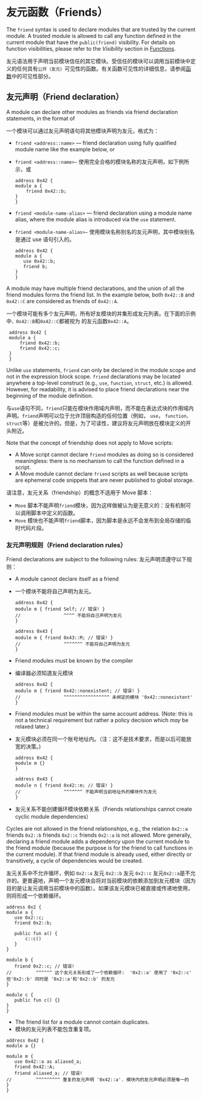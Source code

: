 # 友元函数（Friends）

The `friend` syntax is used to declare modules that are trusted by the current module.
A trusted module is allowed to call any function defined in the current module that have the `public(friend)` visibility.
For details on function visibilities, please refer to the _Visibility_ section in [Functions](./functions.md).

友元语法用于声明当前模块信任的其它模块。受信任的模块可以调用当前模块中定义的任何具有`公开（友元）`可见性的函数。有关函数可见性的详细信息，请参阅[函数](./functions.md)中的可见性部分。

## 友元声明（Friend declaration）

A module can declare other modules as friends via friend declaration statements, in the format of

一个模块可以通过友元声明语句将其他模块声明为友元，格式为：

- `friend <address::name>` — friend declaration using fully qualified module name like the example below, or
- `friend <address::name>—` 使用完全合格的模块名称的友元声明，如下例所示，或

  ```
  address 0x42 {
  module a {
      friend 0x42::b;
  }
  }
  ```

- `friend <module-name-alias>` — friend declaration using a module name alias, where the module alias is introduced via the `use` statement.
- `friend <module-name-alias>—` 使用模块名称别名的友元声明，其中模块别名是通过 use 语句引入的。

  ```move
  address 0x42 {
  module a {
     use 0x42::b;
     friend b;
  }
  }
  ```

A module may have multiple friend declarations, and the union of all the friend modules forms the friend list.
In the example below, both `0x42::B` and `0x42::C` are considered as friends of `0x42::A`.

一个模块可能有多个友元声明，所有好友模块的并集形成友元列表。在下面的示例中`，0x42::B`和`0x42::C`都被视为 的友元函数`0x42::A`。

```move
 address 0x42 {
 module a {
     friend 0x42::b;
     friend 0x42::c;
 }
 }
```

Unlike `use` statements, `friend` can only be declared in the module scope and not in the expression block scope.
`friend` declarations may be located anywhere a top-level construct (e.g., `use`, `function`, `struct`, etc.) is allowed.
However, for readability, it is advised to place friend declarations near the beginning of the module definition.

与`use`语句不同，`friend`只能在模块作用域内声明，而不能在表达式块的作用域内声明。`friend`声明可以位于允许顶层构造的任何位置（例如， `use`， `function，struct`等）是被允许的。但是，为了可读性，建议将友元声明放在模块定义的开头附近。

Note that the concept of friendship does not apply to Move scripts:

- A Move script cannot declare `friend` modules as doing so is considered meaningless: there is no mechanism to call the function defined in a script.
- A Move module cannot declare `friend` scripts as well because scripts are ephemeral code snippets that are never published to global storage.

请注意，友元关系（friendship）的概念不适用于 Move 脚本：

- `Move` 脚本不能声明`friend`模块，因为这样做被认为是无意义的：没有机制可以调用脚本中定义的函数。
- `Move` 模块也不能声明`friend`脚本，因为脚本是永远不会发布到全局存储的临时代码片段。

### 友元声明规则（Friend declaration rules）

Friend declarations are subject to the following rules:
友元声明须遵守以下规则：

- A module cannot declare itself as a friend
- 一个模块不能将自己声明为友元。

  ```move
  address 0x42 {
  module m { friend Self; // 错误! }
  //                ^^^^ 不能将自己声明为友元
  }

  address 0x43 {
  module m { friend 0x43::M; // 错误! }
  //                ^^^^^^^ 不能将自己声明为友元
  }
  ```

- Friend modules must be known by the compiler
- 编译器必须知道友元模块

  ```move
  address 0x42 {
  module m { friend 0x42::nonexistent; // 错误! }
  //                ^^^^^^^^^^^^^^^^^ 未绑定的模块 '0x42::nonexistent'
  }
  ```

- Friend modules must be within the same account address. (Note: this is not a technical requirement but rather a policy decision which _may_ be relaxed later.)

- 友元模块必须在同一个账号地址内。（注：这不是技术要求，而是以后可能放宽的决策。)

  ```move
  address 0x42 {
  module m {}
  }

  address 0x43 {
  module n { friend 0x42::m; // 错误! }
  //                ^^^^^^^ 不能声明当前地址外的模块作为友元
  }
  ```

- 友元关系不能创建循环模块依赖关系（Friends relationships cannot create cyclic module dependencies）

Cycles are not allowed in the friend relationships, e.g., the relation `0x2::a` friends `0x2::b` friends `0x2::c` friends `0x2::a` is not allowed.
More generally, declaring a friend module adds a dependency upon the current module to the friend module (because the purpose is for the friend to call functions in the current module).
If that friend module is already used, either directly or transitively, a cycle of dependencies would be created.

友元关系中不允许循环，例如 `0x2::a` 友元 `0x2::b` 友元 `0x2::c` 友元`0x2::a`是不允许的。更普遍地，声明一个友元模块会将对当前模块的依赖添加到友元模块（因为目的是让友元调用当前模块中的函数）。如果该友元模块已被直接或传递地使用，则将形成一个依赖循环。

```move
address 0x2 {
module a {
   use 0x2::c;
   friend 0x2::b;

   public fun a() {
       c::c()
   }
}

module b {
   friend 0x2::c; // 错误!
//         ^^^^^^ 这个友元关系形成了一个依赖循环:  '0x2::a' 使用了 '0x2::c' 但'0x2::b' 同时是 '0x2::a'和'0x2::b' 的友元
}

module c {
   public fun c() {}
}
}
```

- The friend list for a module cannot contain duplicates.
- 模块的友元列表不能包含重复项。

```move
address 0x42 {
module a {}

module m {
   use 0x42::a as aliased_a;
   friend 0x42::A;
   friend aliased_a; // 错误!
//         ^^^^^^^^^ 重复的友元声明 '0x42::a'. 模块内的友元声明必须是唯一的
}
}
```
